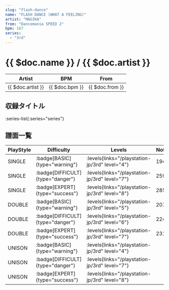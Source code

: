 ```yaml
---
slug: "flash-dance"
name: "FLASH DANCE (WHAT A FEELING)"
artist: "MAGIKA"
from: "Dancemania SPEED 2"
bpm: 167
series:
  - "3rd"
---
```


# {{ $doc.name }} / {{ $doc.artist }}

|Artist|BPM|From|
|------|---|----|
|{{ $doc.artist }}|{{ $doc.bpm }}|{{ $doc.from }}|

## 収録タイトル

:series-list{:series="series"}

## 譜面一覧

|PlayStyle|Difficulty|Levels|Notes|Movie|
|---------|----------|------|-----|-----|
|SINGLE| :badge[BASIC]{type="warning"}| :levels{links="/playstation-jp/3rd" level="4"}|194/0||
|SINGLE| :badge[DIFFICULT]{type="danger"}| :levels{links="/playstation-jp/3rd" level="7"}|259/0||
|SINGLE| :badge[EXPERT]{type="success"}| :levels{links="/playstation-jp/3rd" level="8"}|285/0||
|DOUBLE| :badge[BASIC]{type="warning"}| :levels{links="/playstation-jp/3rd" level="5"}|207/0||
|DOUBLE| :badge[DIFFICULT]{type="danger"}| :levels{links="/playstation-jp/3rd" level="6"}|224/0||
|DOUBLE| :badge[EXPERT]{type="success"}| :levels{links="/playstation-jp/3rd" level="7"}|231/0||
|UNISON| :badge[BASIC]{type="warning"}| :levels{links="/playstation-jp/3rd" level="4"}|||
|UNISON| :badge[DIFFICULT]{type="danger"}| :levels{links="/playstation-jp/3rd" level="7"}|||
|UNISON| :badge[EXPERT]{type="success"}| :levels{links="/playstation-jp/3rd" level="8"}|||
